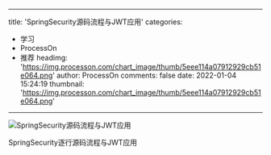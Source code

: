 
---
title: 'SpringSecurity源码流程与JWT应用'
categories: 
 - 学习
 - ProcessOn
 - 推荐
headimg: 'https://img.processon.com/chart_image/thumb/5eee114a07912929cb51e064.png'
author: ProcessOn
comments: false
date: 2022-01-04 15:24:19
thumbnail: 'https://img.processon.com/chart_image/thumb/5eee114a07912929cb51e064.png'
---

<div>   
<img class="thumb" alt="SpringSecurity源码流程与JWT应用" src="https://img.processon.com/chart_image/thumb/5eee114a07912929cb51e064.png" referrerpolicy="no-referrer">
<p>SpringSecurity逐行源码流程与JWT应用</p>  
</div>
            